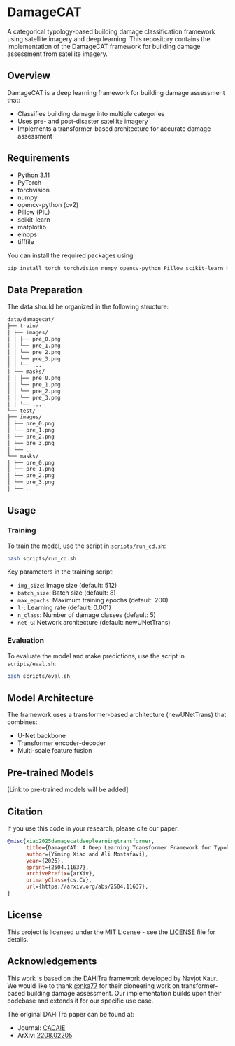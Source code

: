 # DamageCAT

A categorical typology-based building damage classification framework using satellite imagery and deep learning. This repository contains the implementation of the DamageCAT framework for building damage assessment from satellite imagery.

## Overview

DamageCAT is a deep learning framework for building damage assessment that:

- Classifies building damage into multiple categories
- Uses pre- and post-disaster satellite imagery
- Implements a transformer-based architecture for accurate damage assessment

## Requirements

- Python 3.11
- PyTorch
- torchvision
- numpy
- opencv-python (cv2)
- Pillow (PIL)
- scikit-learn
- matplotlib
- einops
- tifffile

You can install the required packages using:

```bash
pip install torch torchvision numpy opencv-python Pillow scikit-learn matplotlib einops tifffile
```

## Data Preparation

The data should be organized in the following structure:

```bash
data/damagecat/
├── train/
│ ├── images/
│ │ ├── pre_0.png
│ │ └── pre_1.png
│ │ └── pre_2.png
│ │ └── pre_3.png
│ │ └── ...
│ └── masks/
│ │ ├── pre_0.png
│ │ └── pre_1.png
│ │ └── pre_2.png
│ │ └── pre_3.png
│ │ └── ...
└── test/
├── images/
│ ├── pre_0.png
│ └── pre_1.png
│ └── pre_2.png
│ └── pre_3.png
│ └── ...
└── masks/
│ ├── pre_0.png
│ └── pre_1.png
│ └── pre_2.png
│ └── pre_3.png
│ └── ...
```

## Usage

### Training

To train the model, use the script in `scripts/run_cd.sh`:

```bash
bash scripts/run_cd.sh
```

Key parameters in the training script:

- `img_size`: Image size (default: 512)
- `batch_size`: Batch size (default: 8)
- `max_epochs`: Maximum training epochs (default: 200)
- `lr`: Learning rate (default: 0.001)
- `n_class`: Number of damage classes (default: 5)
- `net_G`: Network architecture (default: newUNetTrans)

### Evaluation

To evaluate the model and make predictions, use the script in `scripts/eval.sh`:

```bash
bash scripts/eval.sh
```

## Model Architecture

The framework uses a transformer-based architecture (newUNetTrans) that combines:

- U-Net backbone
- Transformer encoder-decoder
- Multi-scale feature fusion

## Pre-trained Models

[Link to pre-trained models will be added]

## Citation

If you use this code in your research, please cite our paper:

```bibtex
@misc{xiao2025damagecatdeeplearningtransformer,
      title={DamageCAT: A Deep Learning Transformer Framework for Typology-Based Post-Disaster Building Damage Categorization}, 
      author={Yiming Xiao and Ali Mostafavi},
      year={2025},
      eprint={2504.11637},
      archivePrefix={arXiv},
      primaryClass={cs.CV},
      url={https://arxiv.org/abs/2504.11637}, 
}
```

## License

This project is licensed under the MIT License - see the [LICENSE](LICENSE) file for details.

## Acknowledgements

This work is based on the DAHiTra framework developed by Navjot Kaur. We would like to thank [@nka77](https://github.com/nka77/DAHiTra) for their pioneering work on transformer-based building damage assessment. Our implementation builds upon their codebase and extends it for our specific use case.

The original DAHiTra paper can be found at:

- Journal: [CACAIE](https://onlinelibrary.wiley.com/doi/10.1111/mice.12981)
- ArXiv: [2208.02205](https://arxiv.org/abs/2208.02205)
